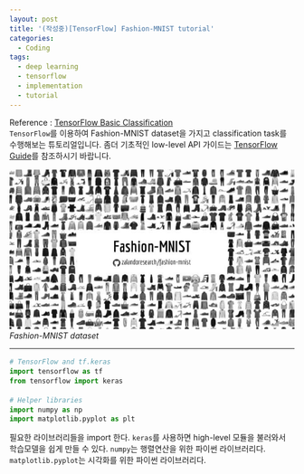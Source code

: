 ```yaml
---
layout: post
title: '(작성중)[TensorFlow] Fashion-MNIST tutorial'
categories:
  - Coding
tags:
  - deep learning
  - tensorflow
  - implementation
  - tutorial
---
```


Reference : [TensorFlow Basic Classification](https://www.tensorflow.org/tutorials/keras/basic_classification)<br>
`TensorFlow`를 이용하여 Fashion-MNIST dataset을 가지고 classification task를 수행해보는 튜토리얼입니다. 좀더 기초적인 low-level API 가이드는 [TensorFlow  Guide](https://leejunhyun.github.io/coding/2018/09/01/TF-introduction.html)를 참조하시기 바랍니다.<br>

![Fashion-MNIST](/assets/img/TensorFlow/Fashion-MNIST.png)
*Fashion-MNIST dataset*

---
```python
# TensorFlow and tf.keras
import tensorflow as tf
from tensorflow import keras

# Helper libraries
import numpy as np
import matplotlib.pyplot as plt
```
필요한 라이브러리들을 import 한다. `keras`를 사용하면 high-level 모듈을 불러와서 학습모델을 쉽게 만들 수 있다. `numpy`는 행렬연산을 위한 파이썬 라이브러리다. `matplotlib.pyplot`는 시각화를 위한 파이썬 라이브러리다.

